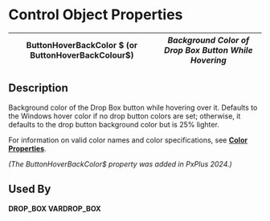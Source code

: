 # Control Object Properties

**ButtonHoverBackColor $ (or ButtonHoverBackColour$)** |  **_Background Color of Drop Box Button While Hovering_**  
---|---  
  
## Description

Background color of the Drop Box button while hovering over it. Defaults to the Windows hover color if no drop button colors are set; otherwise, it defaults to the drop button background color but is 25% lighter.

For information on valid color names and color specifications, see [**Color Properties**](../control_object_properties/colour_properties.md).

_(The ButtonHoverBackColor$ property was added in PxPlus 2024.)_

## Used By

**DROP_BOX VARDROP_BOX**
